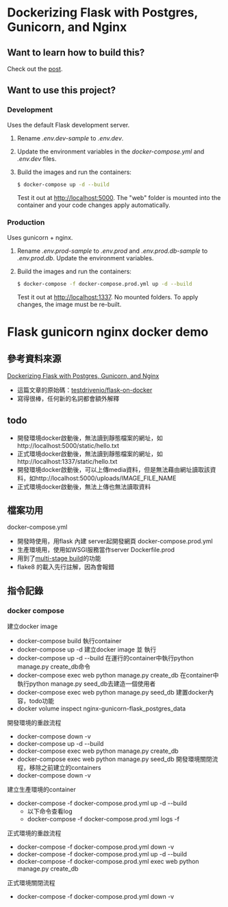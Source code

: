 # Dockerizing Flask with Postgres, Gunicorn, and Nginx

## Want to learn how to build this?

Check out the [post](https://testdriven.io/blog/dockerizing-flask-with-postgres-gunicorn-and-nginx).

## Want to use this project?

### Development

Uses the default Flask development server.

1. Rename *.env.dev-sample* to *.env.dev*.
1. Update the environment variables in the *docker-compose.yml* and *.env.dev* files.
1. Build the images and run the containers:

    ```sh
    $ docker-compose up -d --build
    ```

    Test it out at [http://localhost:5000](http://localhost:5000). The "web" folder is mounted into the container and your code changes apply automatically.

### Production

Uses gunicorn + nginx.

1. Rename *.env.prod-sample* to *.env.prod* and *.env.prod.db-sample* to *.env.prod.db*. Update the environment variables.
1. Build the images and run the containers:

    ```sh
    $ docker-compose -f docker-compose.prod.yml up -d --build
    ```

    Test it out at [http://localhost:1337](http://localhost:1337). No mounted folders. To apply changes, the image must be re-built.


# Flask gunicorn nginx docker demo

## 參考資料來源
[Dockerizing Flask with Postgres, Gunicorn, and Nginx](https://testdriven.io/blog/dockerizing-flask-with-postgres-gunicorn-and-nginx/)
* 這篇文章的原始碼：[testdrivenio/flask-on-docker](https://github.com/testdrivenio/flask-on-docker)
* 寫得很棒，任何新的名詞都會額外解釋

## todo
* 開發環境docker啟動後，無法讀到靜態檔案的網址，如http://localhost:5000/static/hello.txt
* 正式環境docker啟動後，無法讀到靜態檔案的網址，如http://localhost:1337/static/hello.txt
* 開發環境docker啟動後，可以上傳media資料，但是無法藉由網址讀取該資料，如http://localhost:5000/uploads/IMAGE_FILE_NAME
* 正式環境docker啟動後，無法上傳也無法讀取資料

## 檔案功用
docker-compose.yml
* 開發時使用，用flask 內建 server起開發網頁
docker-compose.prod.yml
* 生產環境用，使用如WSGI服務當作server
Dockerfile.prod
* 用到了[multi-stage build](https://docs.docker.com/develop/develop-images/multistage-build/)的功能
* flake8 的載入先行註解，因為會報錯

## 指令記錄
### docker compose
建立docker image
* docker-compose build
執行container
* docker-compose up -d
建立docker image 並 執行
* docker-compose up -d --build
在運行的container中執行python manage.py create_db命令
* docker-compose exec web python manage.py create_db
在container中執行python manage.py seed_db去建造一個使用者
* docker-compose exec web python manage.py seed_db
建置docker內容，todo功能
* docker volume inspect nginx-gunicorn-flask_postgres_data

開發環境的重啟流程
* docker-compose down -v
* docker-compose up -d --build
* docker-compose exec web python manage.py create_db
* docker-compose exec web python manage.py seed_db
開發環境關閉流程，移除之前建立的containers
* docker-compose down -v

建立生產環境的container
* docker-compose -f docker-compose.prod.yml up -d --build
	* 以下命令查看log
	* docker-compose -f docker-compose.prod.yml logs -f 

正式環境的重啟流程
* docker-compose -f docker-compose.prod.yml down -v
* docker-compose -f docker-compose.prod.yml up -d --build
* docker-compose -f docker-compose.prod.yml exec web python manage.py create_db

正式環境關閉流程
* docker-compose -f docker-compose.prod.yml down -v
